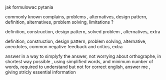 jak formulowac pytania 

commonly known complains, problems , alternatives, design pattern, definition, alternatives, problem solving, limitations ? 

>>>>>>>>>>>>>>>>>>>>>>>>>>>>>
definition, construction, design pattern, solved problem , alternatives, extra

>>>>>>>>>>>>>>>>>>>>>>>>>>>>>

definition, construction, design pattern, problem solving, alternative, anecdotes, common negative feedback and critics, extra

>>>>>>>>>>>>>>>>>>>>>>>>>>>>>>          
answer in a way to simplyfy the answer, not worrying about orthographe, in shortest way possible , using simplified words, and minimum number of words, required to understand but not for correct english, answer me , giving stricly essential information

